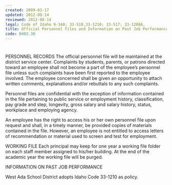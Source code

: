 ```yaml
---
created: 2009-03-17
updated: 2012-08-14
reviewed: 2012-08-14
legal: Code of Idaho 9-340; 33-518,33-1210; 33-517; 33-1208A,
title: Official Personnel Files and Information on Past Job Performance
code: 0403.30
---
```


#  

PERSONNEL RECORDS
The official personnel file will be maintained at the district service center. Complaints by students, parents, or
patrons directed toward an employee shall not become a part of the employee’s personnel file unless such
complaints have been first reported to the employee involved. The employee concerned shall be given an
opportunity to attach written comments, explanations and/or rebuttals to any such complaints.

Personnel files are confidential with the exception of information contained in the file pertaining to public service or
employment history, classification, pay grade and step, longevity, gross salary and salary history, status, workplace
and employing agency.

An employee has the right to access his or her own personnel file upon request and shall, in a timely manner, be
provided copies of materials contained in the file. However, an employee is not entitled to access letters of
recommendation or material used to screen and test for employment.

WORKING FILE
Each principal may keep for one year a working file folder on each staff member assigned to his/her building. At the
end of the academic year the working file will be purged.

INFORMATION ON PAST JOB PERFORMANCE

West Ada School District adopts Idaho Code 33-1210 as policy.


